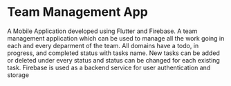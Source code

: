 # Team Management App

A Mobile Application developed using Flutter and Firebase.
A team management application which can be used to manage all the work going in each and every deparment of the team. All domains have a todo, in progress, and completed status with tasks name. New tasks can be added or deleted under every status and status can be changed for each existing task. Firebase is used as a backend service for user authentication and storage



